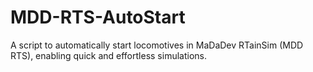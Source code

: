 # MDD-RTS-AutoStart
A script to automatically start locomotives in MaDaDev RTainSim (MDD RTS), enabling quick and effortless simulations.
